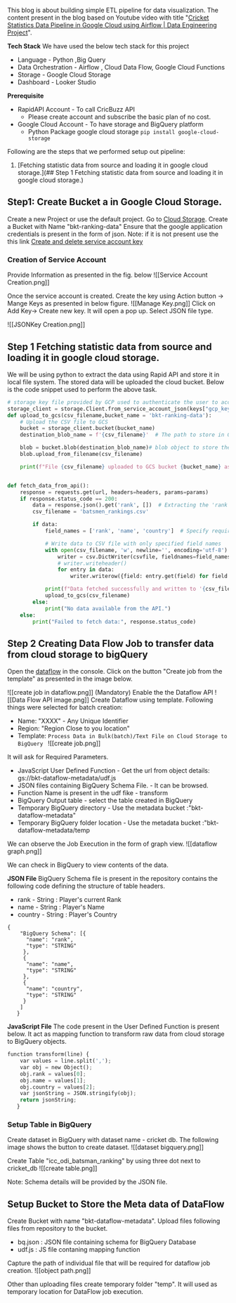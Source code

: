 This blog is about building simple ETL pipeline for data visualization. The content present in the blog based on Youtube video with title "[Cricket Statistics Data Pipeline in Google Cloud using Airflow | Data Engineering Project](https://www.youtube.com/watch?v=UXJxcWgxwu0)". 

**Tech Stack**
We have used the below tech stack for this project
* Language - Python ,Big Query 
* Data Orchestration - Airflow , Cloud Data Flow, Google Cloud Functions
* Storage - Google Cloud Storage 
* Dashboard - Looker Studio 

**Prerequisite**

* RapidAPI Account  - To call CricBuzz API
	* Please create account and subscribe the basic plan of no cost.
* Google Cloud Account - To have storage and BigQuery platform
	* Python Package google cloud storage
		`pip install google-cloud-storage
`

Following are the steps that we performed setup out pipeline:
1.  [Fetching statistic data from source and loading it in google cloud storage.](## Step 1 Fetching statistic data from source and loading it in google cloud storage.)


## Step1: Create Bucket a in Google Cloud Storage.

Create a new Project or use the default project.
Go to [Cloud Storage](https://console.cloud.google.com/storage/).
Create a Bucket with Name "bkt-ranking-data"
Ensure that the google application credentials is present in the form of json.
Note: if it is not present use the this link [Create and delete service account key](https://cloud.google.com/iam/docs/keys-create-delete)

### Creation of Service Account

Provide Information as presented in the fig. below
![[Service Account Creation.png]]

Once the service account is created. Create the key using Action button -> Mange Keys as presented in below figure.
![[Manage Key.png]]
Click on Add Key-> Create new key. It will open a pop up. Select JSON file type.

![[JSONKey Creation.png]]


## Step 1 Fetching statistic data from source and loading it in google cloud storage.

We will be using python to extract the data using Rapid API and store it in local file system.
The stored data will be uploaded the cloud bucket.
Below is the code snippet used to perform the above task.

``` python
# storage key file provided by GCP used to authenticate the user to access the GCS bucket
storage_client = storage.Client.from_service_account_json(keys["gcp_key_file"])
def upload_to_gcs(csv_filename,bucket_name = 'bkt-ranking-data'):
    # Upload the CSV file to GCS
    bucket = storage_client.bucket(bucket_name)
    destination_blob_name = f'{csv_filename}'  # The path to store in GCS

    blob = bucket.blob(destination_blob_name)# blob object to store the file in GCS
    blob.upload_from_filename(csv_filename)

    print(f"File {csv_filename} uploaded to GCS bucket {bucket_name} as {destination_blob_name}")


def fetch_data_from_api():
    response = requests.get(url, headers=headers, params=params)
    if response.status_code == 200:
        data = response.json().get('rank', [])  # Extracting the 'rank' data
        csv_filename = 'batsmen_rankings.csv'

        if data:
            field_names = ['rank', 'name', 'country']  # Specify required field names

            # Write data to CSV file with only specified field names
            with open(csv_filename, 'w', newline='', encoding='utf-8') as csvfile:
                writer = csv.DictWriter(csvfile, fieldnames=field_names)
                # writer.writeheader()
                for entry in data:
                    writer.writerow({field: entry.get(field) for field in field_names})

            print(f"Data fetched successfully and written to '{csv_filename}'")
            upload_to_gcs(csv_filename)
        else:
            print("No data available from the API.")
    else:
        print("Failed to fetch data:", response.status_code)

```

## Step 2  Creating Data Flow Job to transfer data from cloud storage to bigQuery

Open the [dataflow](https://console.cloud.google.com/dataflow/) in the console.
Click on the button "Create job from the template" as presented in the image below.

![[create job in dataflow.png]]
(Mandatory) Enable the the Dataflow API
![[Data Flow API image.png]]
Create Dataflow using template.
Following things were selected for batch creation:
* Name: "XXXX" - Any Unique Identifier
* Region: "Region Close to you location"
* Template: `Process Data in Bulk(batch)/Text File on Cloud Storage to BigQuery
`
![[create job.png]]

It will ask for Required Parameters.

* JavaScript User Defined Function - Get the url from object details: gs://bkt-dataflow-metadata/udf.js
* JSON files containing BigQuery Schema File. - It can be browsed.
* Function Name is present in the udf fike - transform
* BigQuery Output table - select the table created in BigQuery
* Temporary BigQuery directory - Use the metadata bucket :"bkt-dataflow-metadata"
* Temporary BigQuery folder location -  Use the metadata bucket :"bkt-dataflow-metadata/temp


We can observe the Job Execution in the form of graph view.
![[dataflow graph.png]]


We can check in BigQuery to view contents of the data.


**JSON File**
BigQuery Schema file is present in the repository contains the following code defining the structure of table headers. 
* rank   -  String : Player's  current Rank
* name -  String : Player's Name
* country - String : Player's Country 
```
{
    "BigQuery Schema": [{
      "name": "rank",
      "type": "STRING"
     },
     {
      "name": "name",
      "type": "STRING"
     },
     {
      "name": "country",
      "type": "STRING"
     }
    ]
   }
```

**JavaScript File**
The code present in the User Defined Function is present below. It act as mapping function to transform raw data from cloud storage to BigQuery objects.
```python
function transform(line) {
    var values = line.split(',');
    var obj = new Object();
    obj.rank = values[0];
    obj.name = values[1];
    obj.country = values[2];
    var jsonString = JSON.stringify(obj);
    return jsonString;
   }
```


### Setup Table in BigQuery
Create dataset in BigQuery with dataset name - cricket db. The following image shows the button to create dataset.
![[dataset bigquery.png]]

Create Table "icc_odi_batsman_ranking" by using three dot next to cricket_db
![[create table.png]]

Note: Schema details will be provided by the JSON file.

## Setup Bucket to Store the Meta data of DataFlow

Create Bucket with name "bkt-dataflow-metadata".
Upload files following files from repository to the bucket.
* bq.json : JSON file containing schema for BigQuery Database
* udf.js : JS file contaning mapping function

Capture the path of individual file that will be required for dataflow job creation.
![[object path.png]]

Other than uploading files create temporary folder "temp". It will used as temporary location for DataFlow job execution.

